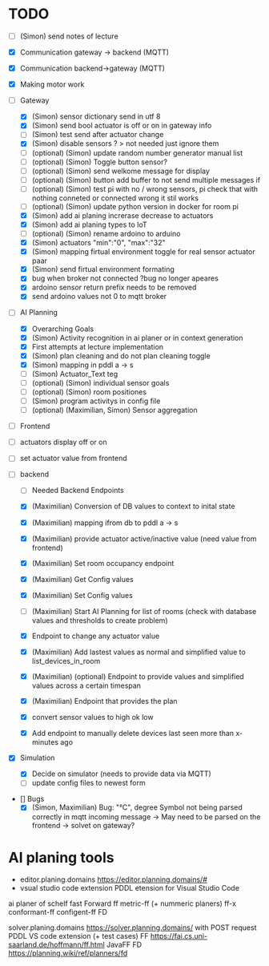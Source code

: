 # TODO

- [ ] (Simon) send notes of lecture

- [x] Communication gateway -> backend (MQTT)
- [x] Communication backend->gateway (MQTT)
- [x] Making motor work
- [ ] Gateway
  - [x] (Simon) sensor dictionary send in utf 8
  - [x] (Simon) send bool actuator is off or on in gateway info
  - [ ] (Simon) test send after actuator change
  - [x] (Simon) disable sensors ? > not needed just ignore them
  - [ ] (optional) (Simon) update random number generator manual list
  - [ ] (optional) (Simon) Toggle button sensor?
  - [ ] (optional) (Simon) send welkome message for display
  - [ ] (optional) (Simon) button add buffer to not send multiple messages if
  - [ ] (optional) (Simon) test pi with no / wrong sensors, pi check that with nothing conneted or connected wrong it stil works
  - [ ] (optional) (Simon) update python version in docker for room pi
  - [x] (Simon) add ai planing increrase decrease to actuators
  - [x] (Simon) add ai planing types to IoT
  - [ ] (optional) (Simon) rename ardoino to arduino
  - [x] (Simon) actuators "min":"0", "max":"32"
  - [x] (Simon) mapping firtual environment toggle for real sensor actuator paar
  - [x] (Simon) send firtual environment formating
  - [x] bug when broker not connected ?bug no longer apeares
  - [x] ardoino sensor return prefix needs to be removed
  - [x] send ardoino values not 0 to mqtt broker

- [ ] AI Planning
  - [x] Overarching Goals
  - [x] (Simon) Activity recognition in ai planer or in context generation
  - [x] First attempts at lecture implementation
  - [x] (Simon) plan cleaning and do not plan cleaning toggle
  - [x] (Simon) mapping in pddl a -> s
  - [ ] (Simon) Actuator_Text teg
  - [ ] (optional) (Simon) individual sensor goals
  - [ ] (optional) (Simon) room positiones
  - [ ] (Simon) program activitys in config file
  - [ ] (optional) (Maximilian, Simon) Sensor aggregation

- [ ] Frontend
 - [ ] actuators display off or on
 - [ ] set actuator value from frontend

- [ ] backend
  - [ ] Needed Backend Endpoints
  - [x] (Maximilian) Conversion of DB values to context to inital state
  - [x] (Maximilian) mapping ifrom db to pddl a -> s
  - [x] (Maximilian) provide actuator active/inactive value (need value from frontend)
  - [x] (Maximilian) Set room occupancy endpoint
  - [x] (Maximilian) Get Config values
  - [x] (Maximilian) Set Config values
  - [ ] (Maximilian) Start AI Planning for list of rooms (check with database values and thresholds to create problem)
  - [x] Endpoint to change any actuator value
  - [x] (Maximilian) Add lastest values as normal and simplified value to list_devices_in_room
  - [x] (Maximilian) (optional) Endpoint to provide values and simplified values across a certain timespan
  - [x] (Maximilian) Endpoint that provides the plan
  - [x] convert sensor values to high ok low
  - [x] Add endpoint to manually delete devices last seen more than x-minutes ago


- [x] Simulation
  - [x] Decide on simulator (needs to provide data via MQTT)
  - [ ] update config files to newest form

- [] Bugs 
  - [x] (Simon, Maximilian) Bug: "°C", degree Symbol not being parsed correctly in mqtt incoming message -> May need to be parsed on the frontend -> solvet on gateway?

# AI planing tools

- editor.planing.domains https://editor.planning.domains/#
- vsual studio code extension PDDL etension for Visual Studio Code

ai planer of schelf
fast Forward ff
metric-ff (+ nummeric planers)
ff-x
conformant-ff
configent-ff
FD

solver.planing.domains https://solver.planning.domains/ with POST request
PDDL VS code extension (+ test cases)
FF https://fai.cs.uni-saarland.de/hoffmann/ff.html
JavaFF
FD https://planning.wiki/ref/planners/fd
